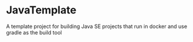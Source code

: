 # JavaTemplate
A template project for building Java SE projects that run in docker and use gradle as the build tool
